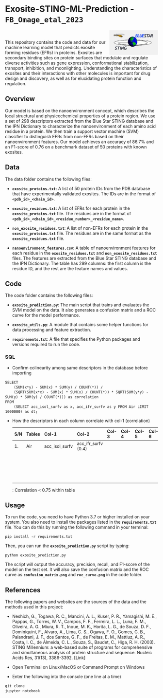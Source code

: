 # Exosite-STING-ML-Prediction - `FB_Omage_etal_2023`

<img src="sting.jpg" style="width: 160px; float: right;"/>

<br/>

<p align="justify">

This repository contains the code and data for our machine learning model that predicts exosite forming residues (EFRs) in proteins. Exosites are secondary binding sites on protein surfaces that modulate and regulate diverse activities such as gene expression, conformational stabilization, transport, inhibition, and moonlighting. Understanding the characteristics of exosites and their interactions with other molecules is important for drug design and discovery, as well as for elucidating protein function and regulation.

## Overview

Our model is based on the nanoenvironment concept, which describes the local structural and physicochemical properties of a protein region. We use a set of 298 descriptors extracted from the Blue Star STING database and the IPN Dictionary to characterize the nanoenvironment of each amino acid residue in a protein. We then train a support vector machine (SVM) classifier to distinguish EFRs from non-EFRs based on their nanoenvironment features. Our model achieves an accuracy of 86.7% and an F1-score of 0.76 on a benchmark dataset of 50 proteins with known exosites.

## Data

The data folder contains the following files:

-   **`exosite_proteins.txt`**: A list of 50 protein IDs from the PDB database that have experimentally validated exosites. The IDs are in the format of **`<pdb_id>_<chain_id>`**.

-   **`exosite_residues.txt`**: A list of EFRs for each protein in the **`exosite_proteins.txt`** file. The residues are in the format of **`<pdb_id>_<chain_id>_<residue_number>_<residue_name>`**.

-   **`non_exosite_residues.txt`**: A list of non-EFRs for each protein in the **`exosite_proteins.txt`** file. The residues are in the same format as the **`exosite_residues.txt`** file.

-   **`nanoenvironment_features.csv`**: A table of nanoenvironment features for each residue in the **`exosite_residues.txt`** and **`non_exosite_residues.txt`** files. The features are extracted from the Blue Star STING database and the IPN Dictionary. The table has 299 columns: the first column is the residue ID, and the rest are the feature names and values.

## Code

The code folder contains the following files:

-   **`exosite_prediction.py`**: The main script that trains and evaluates the SVM model on the data. It also generates a confusion matrix and a ROC curve for the model performance.

-   **`exosite_utils.py`**: A module that contains some helper functions for data processing and feature extraction.

-   **`requirements.txt`**: A file that specifies the Python packages and versions required to run the code.

### SQL

-   Confirm colinearity among same descriptors in the database before importing

``` {.sqlmysql .console}
SELECT 
    (SUM(x*y) - SUM(x) * SUM(y) / COUNT(*)) / 
    (SQRT(SUM(x*x) - SUM(x) * SUM(x) / COUNT(*)) * SQRT(SUM(y*y) - SUM(y) * SUM(y) / COUNT(*))) as correlation
FROM 
    (SELECT acc_isol_surfv as x, acc_ifr_surfv as y FROM Air LIMIT 1000000) as dt;
```

-   How the descriptors in each column correlate with col-1 (correlation)

    | S/N | Tables | Col-1           | Col-2               | Col-3 | Col-4 | Col-5 | Col-6 | Col-7 | Col-8 | Col-9 |
    |------|--------|-------|-------|-------|-------|-------|-------|-------|-------|-------|
    | 1\. | Air    | acc_isol_surfv  | acc_ifr_surfv (0.4) |       |       |       |       |       |       |       |
    |     |        |                 |                     |       |       |       |       |       |       |       |
    |     |        |                 |                     |       |       |       |       |       |       |       |
    |     |        |                 |                     |       |       |       |       |       |       |       |
    |     |        |                 |                     |       |       |       |       |       |       |       |
    |     |        |                 |                     |       |       |       |       |       |       |       |
    |     |        |                 |                     |       |       |       |       |       |       |       |
    |     |        |                 |                     |       |       |       |       |       |       |       |
    |     |        |                 |                     |       |       |       |       |       |       |       |
    |     |        |                 |                     |       |       |       |       |       |       |       |
    |     |        |                 |                     |       |       |       |       |       |       |       |
    |     |        |                 |                     |       |       |       |       |       |       |       |
    |     |        |                 |                     |       |       |       |       |       |       |       |
    |     |        |                 |                     |       |       |       |       |       |       |       |
    |     |        |                 |                     |       |       |       |       |       |       |       |
    |     |        |                 |                     |       |       |       |       |       |       |       |
    |     |        |                 |                     |       |       |       |       |       |       |       |
    |     |        |                 |                     |       |       |       |       |       |       |       |
    |     |        |                 |                     |       |       |       |       |       |       |       |
    |     |        |                 |                     |       |       |       |       |       |       |       |

    : Correlation \< 0.75 within table

## Usage

To run the code, you need to have Python 3.7 or higher installed on your system. You also need to install the packages listed in the **`requirements.txt`** file. You can do this by running the following command in your terminal:

```         
pip install -r requirements.txt 
```

Then, you can run the **`exosite_prediction.py`** script by typing:

```         
python exosite_prediction.py 
```

The script will output the accuracy, precision, recall, and F1-score of the model on the test set. It will also save the confusion matrix and the ROC curve as **`confusion_matrix.png`** and **`roc_curve.png`** in the code folder.

## References

The following papers and websites are the sources of the data and the methods used in this project:

-   Neshich, G., Togawa, R. C., Mancini, A. L., Kuser, P. R., Yamagishi, M. E., Pappas, G., Torres, W. V., Campos, F. F., Ferreira, L. L., Luna, F. M., Oliveira, A. G., Miura, R. T., Inoue, M. K., Horita, L. G., de Souza, D. F., Dominiquini, F., Alvaro, A., Lima, C. S., Ogawa, F. O., Gomes, G. B., Palandrani, J. F., dos Santos, G. F., de Freitas, E. M., Mattiuz, A. R., Costa, I. C., de Almeida, C. L., Souza, S., Baudet, C., Higa, R. H. (2003). STING Millennium: a web-based suite of programs for comprehensive and simultaneous analysis of protein structure and sequence. Nucleic Acids Res, 31(13), 3386-3392. [Link]

-   Open Terminal on Linux/MacOS or Command Prompt on Windows

-   Enter the following into the console (one line at a time)

``` console
git clone 
jupyter notebook
```

<br/>
